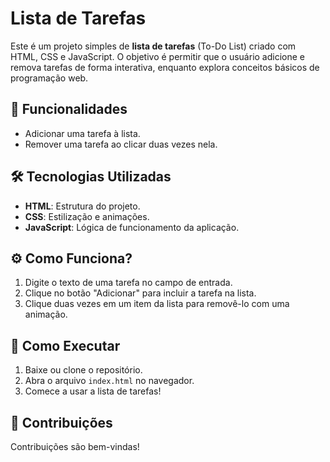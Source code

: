 # Lista de Tarefas

Este é um projeto simples de **lista de tarefas** (To-Do List) criado com HTML, CSS e JavaScript. O objetivo é permitir que o usuário adicione e remova tarefas de forma interativa, enquanto explora conceitos básicos de programação web.

## 🎯 Funcionalidades

- Adicionar uma tarefa à lista.
- Remover uma tarefa ao clicar duas vezes nela.

## 🛠️ Tecnologias Utilizadas

- **HTML**: Estrutura do projeto.
- **CSS**: Estilização e animações.
- **JavaScript**: Lógica de funcionamento da aplicação.

## ⚙️ Como Funciona?

1. Digite o texto de uma tarefa no campo de entrada.
2. Clique no botão "Adicionar" para incluir a tarefa na lista.
3. Clique duas vezes em um item da lista para removê-lo com uma animação.

## 🚀 Como Executar

1. Baixe ou clone o repositório.
2. Abra o arquivo `index.html` no navegador.
3. Comece a usar a lista de tarefas!

## 🤝 Contribuições

Contribuições são bem-vindas!

